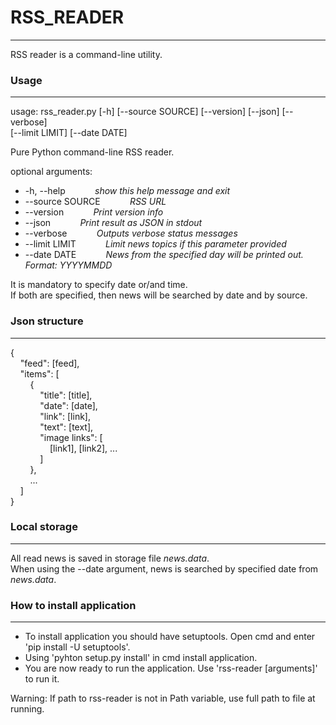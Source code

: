 # RSS_READER
---------------------------------------------------------------------------
RSS reader is a command-line utility.  

### Usage
---------------------------------------------------------------------------
usage: rss_reader.py [-h] [--source SOURCE] [--version] [--json] [--verbose]  
                     [--limit LIMIT] [--date DATE]  

Pure Python command-line RSS reader.  

optional arguments:  
 - -h, --help&nbsp;&nbsp;&nbsp;&nbsp;&nbsp;&nbsp;&nbsp;&nbsp;&nbsp;&nbsp;&nbsp;&nbsp;*show this help message and exit*  
 - --source SOURCE&nbsp;&nbsp;&nbsp;&nbsp;&nbsp;&nbsp;&nbsp;&nbsp;&nbsp;&nbsp;&nbsp;&nbsp;*RSS URL*  
 - --version&nbsp;&nbsp;&nbsp;&nbsp;&nbsp;&nbsp;&nbsp;&nbsp;&nbsp;&nbsp;&nbsp;&nbsp;*Print version info*  
 - --json&nbsp;&nbsp;&nbsp;&nbsp;&nbsp;&nbsp;&nbsp;&nbsp;&nbsp;&nbsp;&nbsp;&nbsp;*Print result as JSON in stdout*  
 - --verbose&nbsp;&nbsp;&nbsp;&nbsp;&nbsp;&nbsp;&nbsp;&nbsp;&nbsp;&nbsp;&nbsp;&nbsp;*Outputs verbose status messages*  
 - --limit LIMIT&nbsp;&nbsp;&nbsp;&nbsp;&nbsp;&nbsp;&nbsp;&nbsp;&nbsp;&nbsp;&nbsp;&nbsp;*Limit news topics if this parameter provided*  
 - --date DATE&nbsp;&nbsp;&nbsp;&nbsp;&nbsp;&nbsp;&nbsp;&nbsp;&nbsp;&nbsp;&nbsp;&nbsp;*News from the specified day will be printed out. Format: YYYYMMDD*  

It is mandatory to specify date or/and time.  
If both are specified, then news will be searched by date and by source.  

### Json structure
---------------------------------------------------------------------------
{  
&nbsp;&nbsp;&nbsp;&nbsp;"feed": [feed],  
&nbsp;&nbsp;&nbsp;&nbsp;"items": [  
&nbsp;&nbsp;&nbsp;&nbsp;&nbsp;&nbsp;&nbsp;&nbsp;{  
&nbsp;&nbsp;&nbsp;&nbsp;&nbsp;&nbsp;&nbsp;&nbsp;&nbsp;&nbsp;&nbsp;&nbsp;"title": [title],  
&nbsp;&nbsp;&nbsp;&nbsp;&nbsp;&nbsp;&nbsp;&nbsp;&nbsp;&nbsp;&nbsp;&nbsp;"date": [date],  
&nbsp;&nbsp;&nbsp;&nbsp;&nbsp;&nbsp;&nbsp;&nbsp;&nbsp;&nbsp;&nbsp;&nbsp;"link": [link],  
&nbsp;&nbsp;&nbsp;&nbsp;&nbsp;&nbsp;&nbsp;&nbsp;&nbsp;&nbsp;&nbsp;&nbsp;"text": [text],  
&nbsp;&nbsp;&nbsp;&nbsp;&nbsp;&nbsp;&nbsp;&nbsp;&nbsp;&nbsp;&nbsp;&nbsp;"image links": [  
&nbsp;&nbsp;&nbsp;&nbsp;&nbsp;&nbsp;&nbsp;&nbsp;&nbsp;&nbsp;&nbsp;&nbsp;&nbsp;&nbsp;&nbsp;&nbsp;[link1], [link2], ...  
&nbsp;&nbsp;&nbsp;&nbsp;&nbsp;&nbsp;&nbsp;&nbsp;&nbsp;&nbsp;&nbsp;&nbsp;]  
&nbsp;&nbsp;&nbsp;&nbsp;&nbsp;&nbsp;&nbsp;&nbsp;},  
&nbsp;&nbsp;&nbsp;&nbsp;&nbsp;&nbsp;&nbsp;&nbsp;...  
&nbsp;&nbsp;&nbsp;&nbsp;]  
}

### Local storage
---------------------------------------------------------------------------
All read news is saved in storage file *news.data*.  
When using the --date argument, news is searched by specified date from *news.data*.  

### How to install application
---------------------------------------------------------------------------
 - To install application you should have setuptools. Open cmd and enter 'pip install -U setuptools'.  
 - Using 'pyhton setup.py install' in cmd install application.  
 - You are now ready to run the application. Use 'rss-reader [arguments]' to run it.  
 
Warning: If path to rss-reader is not in Path variable, use full path to file at running.  
